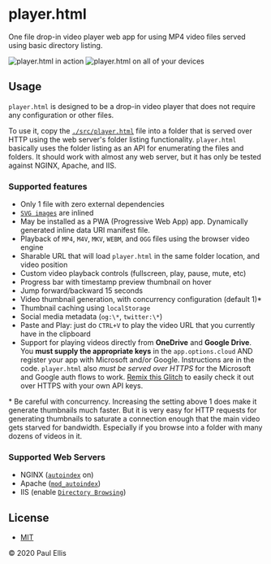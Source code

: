 # player.html
One file drop-in video player web app for using MP4 video files served using basic directory listing.

![player.html in action](https://user-images.githubusercontent.com/455424/91237221-df3ad080-e6ee-11ea-83c7-f13be539c73e.jpg)
![player.html on all of your devices](https://user-images.githubusercontent.com/455424/91237209-d649ff00-e6ee-11ea-9f8d-3a33cd535e81.png)

## Usage
`player.html` is designed to be a drop-in video player that does not require any configuration or other files.

To use it, copy the [`./src/player.html`](src/player.html) file into a folder that is served over HTTP using the web server's folder listing functionality. `player.html` basically uses the folder listing as an API for enumerating the files and folders. It should work with almost any web server, but it has only be tested against NGINX, Apache, and IIS.

### Supported features

* Only 1 file with zero external dependencies
* [`SVG images`](https://github.com/microsoft/fluentui-system-icons/) are inlined
* May be installed as a PWA (Progressive Web App) app. Dynamically generated inline data URI manifest file.
* Playback of `MP4`, `M4V`, `MKV`, `WEBM`, and `OGG` files using the browser video engine
* Sharable URL that will load `player.html` in the same folder location, and video position
* Custom video playback controls (fullscreen, play, pause, mute, etc)
* Progress bar with timestamp preview thumbnail on hover
* Jump forward/backward 15 seconds
* Video thumbnail generation, with concurrency configuration (default 1)*
* Thumbnail caching using `localStorage`
* Social media metadata (`og:\*`, `twitter:\*`)
* Paste and Play: just do `CTRL+V` to play the video URL that you currently have in the clipboard
* Support for playing videos directly from **OneDrive** and **Google Drive**. You **must supply the appropriate keys** in the `app.options.cloud` AND register your app with Microsoft and/or Google. Instructions are in the code. `player.html` also *must be served over HTTPS* for the Microsoft and Google auth flows to work. [Remix this Glitch](https://glitch.com/edit/#!/player-html-remix?path=src%2Fplayer.html%3A487%3A10) to easily check it out over HTTPS with your own API keys.

\* Be careful with concurrency. Increasing the setting above 1 does make it generate thumbnails much faster. But it is very easy for HTTP requests for generating thumbnails to saturate a connection enough that the main video gets starved for bandwidth. Especially if you browse into a folder with many dozens of videos in it.

### Supported Web Servers

* NGINX ([`autoindex`](https://nginx.org/en/docs/http/ngx_http_autoindex_module.html) on)
* Apache ([`mod_autoindex`](https://cwiki.apache.org/confluence/display/HTTPD/DirectoryListings))
* IIS (enable [`Directory Browsing`](https://docs.microsoft.com/en-us/iis/configuration/system.webserver/directorybrowse))

## License

* [MIT](./LICENSE)

&copy; 2020 Paul Ellis
